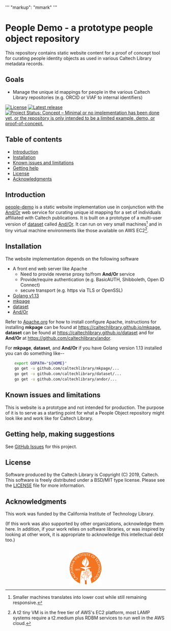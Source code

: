 '''
"markup": "mmark"
'''



People Demo - a prototype people object repository
=====================================================

This repository contains static website content for a 
proof of concept tool for curating people identity objects
as used in various Caltech Library metadata records.


## Goals

+ Manage the unique id mappings for people in the various Caltech Library repositories (e.g. ORCID or VIAF to internal identifiers)

[![License](https://img.shields.io/badge/License-BSD%203--Clause-blue.svg?style=flat-square)](https://choosealicense.com/licenses/bsd-3-clause)
[![Latest release](https://img.shields.io/badge/Latest_release-1.1.0-b44e88.svg?style=flat-square)](http://shields.io)
[![Project Status: Concept – Minimal or no implementation has been done yet, or the repository is only intended to be a limited example, demo, or proof-of-concept.](https://www.repostatus.org/badges/latest/concept.svg)](https://www.repostatus.org/#concept)



Table of contents
-----------------

* [Introduction](#introduction)
* [Installation](#installation)
* [Known issues and limitations](#known-issues-and-limitations)
* [Getting help](#getting-help)
* [License](#license)
* [Acknowledgments](#authors-and-acknowledgments)


Introduction
------------

[people-demo](https://github.com/caltechlibrary/people-demo) 
is a static website implementation use in conjunction with the 
[And/Or](https://github.com/caltechlibrary/andor) web service
for curating unique id mapping for a set of individuals affiliated
with Caltech publications.  It is built on a prototype of a 
multi-user version of [dataset](https://github.com/caltechlibrary/dataset) 
called [And/Or](https://github.com/caltechlibrary/andor). It can run
on very small machines[^1] and in tiny virtual machine environments 
like those available on AWS EC2[^2].


Installation
------------

The website implementation depends on the following software

+ A front end web server like Apache 
    + Need to provide reverse proxy to/from __And/Or__ service
    + Provide/require authentication (e.g. BasicAUTH, Shibboleth, Open ID Connect)
    + secure transport (e.g. https via TLS or OpenSSL)
+ [Golang v1.13](https://golang.org)
+ [mkpage](https://github.com/caltechlibrary/mkpage)
+ [dataset](https://github.com/caltechlibrary/dataset)
+ [And/Or](https://github.com/caltechlibrary/andor)

Refer to [Apache.org](https://apache.org) for how to install configure 
Apache, instructions for installing __mkpage__ can be found at https://caltechlibrary.github.io/mkpage, __dataset__ can be found at
https://caltechlibrary.github.io/dataset and for __And/Or__ at
https://github.com/caltechlibrary/andor.

For __mkpage__, __dataset__, and __And/Or__ if you have Golang version
1.13 installed you can do something like--

```bash
    export GOPATH="${HOME}"
    go get -u github.com/caltechlibrary/mkpage/...
    go get -u github.com/caltechlibrary/dataset/...
    go get -u github.com/caltechlibrary/andor/...
```

Known issues and limitations
----------------------------

This is website is a prototype and not intended for production. 
The purpose of it is to serve as a starting point for what
a People Object repository might look like and work like for
Caltech Library.


Getting help, making suggestions
------------

See [GitHub Issues](https://github.com/caltechlibrary/people.library.caltech.edu/issues) for this project.



License
-------

Software produced by the Caltech Library is Copyright (C) 2019, Caltech.  This software is freely distributed under a BSD/MIT type license.  Please see the [LICENSE](LICENSE) file for more information.


Acknowledgments
---------------

This work was funded by the California Institute of Technology Library.

(If this work was also supported by other organizations, acknowledge them here.  In addition, if your work relies on software libraries, or was inspired by looking at other work, it is appropriate to acknowledge this intellectual debt too.)

<div align="center">
  <br>
  <a href="https://www.caltech.edu">
    <img width="100" height="100" src="/assets/caltech-round.svg">
  </a>
</div>

[^1]: Smaller machines translates into lower cost while still remaining responsive.

[^2]: A t2 tiny VM is in the free tier of AWS's EC2 platform, most LAMP systems require a t2.medium plus RDBM services to run well in the AWS cloud.

